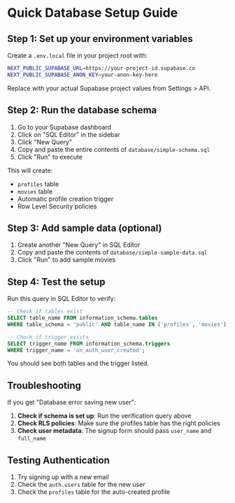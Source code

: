 # Quick Database Setup Guide

## Step 1: Set up your environment variables

Create a `.env.local` file in your project root with:

```bash
NEXT_PUBLIC_SUPABASE_URL=https://your-project-id.supabase.co
NEXT_PUBLIC_SUPABASE_ANON_KEY=your-anon-key-here
```

Replace with your actual Supabase project values from Settings > API.

## Step 2: Run the database schema

1. Go to your Supabase dashboard
2. Click on "SQL Editor" in the sidebar
3. Click "New Query"
4. Copy and paste the entire contents of `database/simple-schema.sql`
5. Click "Run" to execute

This will create:
- `profiles` table
- `movies` table  
- Automatic profile creation trigger
- Row Level Security policies

## Step 3: Add sample data (optional)

1. Create another "New Query" in SQL Editor
2. Copy and paste the contents of `database/simple-sample-data.sql`
3. Click "Run" to add sample movies

## Step 4: Test the setup

Run this query in SQL Editor to verify:

```sql
-- Check if tables exist
SELECT table_name FROM information_schema.tables 
WHERE table_schema = 'public' AND table_name IN ('profiles', 'movies');

-- Check if trigger exists
SELECT trigger_name FROM information_schema.triggers 
WHERE trigger_name = 'on_auth_user_created';
```

You should see both tables and the trigger listed.

## Troubleshooting

If you get "Database error saving new user":

1. **Check if schema is set up**: Run the verification query above
2. **Check RLS policies**: Make sure the profiles table has the right policies
3. **Check user metadata**: The signup form should pass `user_name` and `full_name`

## Testing Authentication

1. Try signing up with a new email
2. Check the `auth.users` table for the new user
3. Check the `profiles` table for the auto-created profile
